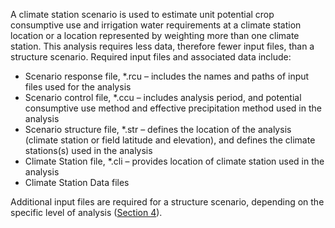 A climate station scenario is used to estimate unit potential crop consumptive use and irrigation water 
requirements at a climate station location or a location represented by weighting more than one climate 
station. This analysis requires less data, therefore fewer input files, than a structure scenario. 
Required input files and associated data include:

* Scenario response file, \*.rcu – includes the names and paths of input files used for the analysis 
* Scenario control file, \*.ccu – includes analysis period, and potential consumptive use method and 
effective precipitation method used in the analysis 
* Scenario structure file, \*.str – defines the location of the analysis (climate station or field 
latitude and elevation), and defines the climate stations(s) used in the analysis 
* Climate Station file, \*.cli – provides location of climate station used in the analysis 
* Climate Station Data files 

Additional input files are required for a structure scenario, depending on the specific level of 
analysis ([Section 4](../InputDescription/41.md)).